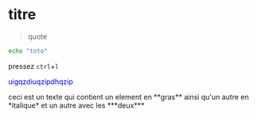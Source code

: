 # titre

> quote


```bash
echo "toto"
```

pressez `ctrl`+`l`

<p style="color:blue">uigqzdiuqzipdhqzip</p>
ceci est un texte qui contient un element en **gras** ainsi qu'un autre en *italique* et un autre avec les ***deux***


